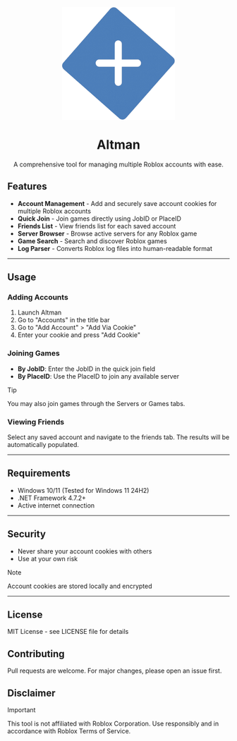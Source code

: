 <div align="center">
    <img src="assets/256x256.png" 
            alt="Picture" 
            width="256" 
            height="256" 
            style="display: block; margin: 0 auto" />

<h1>Altman</h1>
<p>A comprehensive tool for managing multiple Roblox accounts with ease.</p>
</div>

## Features

- **Account Management** - Add and securely save account cookies for multiple Roblox accounts
- **Quick Join** - Join games directly using JobID or PlaceID
- **Friends List** - View friends list for each saved account
- **Server Browser** - Browse active servers for any Roblox game
- **Game Search** - Search and discover Roblox games
- **Log Parser** - Converts Roblox log files into human-readable format

---

## Usage

### Adding Accounts

1. Launch Altman
2. Go to "Accounts" in the title bar
3. Go to "Add Account" > "Add Via Cookie"
4. Enter your cookie and press "Add Cookie"

### Joining Games

- **By JobID**: Enter the JobID in the quick join field
- **By PlaceID**: Use the PlaceID to join any available server

> [!TIP]
> You may also join games through the Servers or Games tabs.

### Viewing Friends

Select any saved account and navigate to the friends tab. The results will be automatically populated.

---

## Requirements

- Windows 10/11 (Tested for Windows 11 24H2)
- .NET Framework 4.7.2+
- Active internet connection

---

## Security

- Never share your account cookies with others
- Use at your own risk

> [!NOTE]
> Account cookies are stored locally and encrypted

---

## License

MIT License - see LICENSE file for details

## Contributing

Pull requests are welcome. For major changes, please open an issue first.

## Disclaimer

> [!IMPORTANT]
> This tool is not affiliated with Roblox Corporation. Use responsibly and in accordance with Roblox Terms of Service.